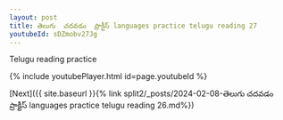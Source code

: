 ```yaml
---
layout: post
title: తెలుగు  చదవడం  ప్రాక్టీస్ languages practice telugu reading 27
youtubeId: sDZmobv27Jg
---
```

 
 
Telugu reading practice
 
 
 
 
 


{% include youtubePlayer.html id=page.youtubeId %}
 
[Next]({{ site.baseurl }}{% link  split2/_posts/2024-02-08-తెలుగు  చదవడం  ప్రాక్టీస్ languages practice telugu reading 26.md%})
 
